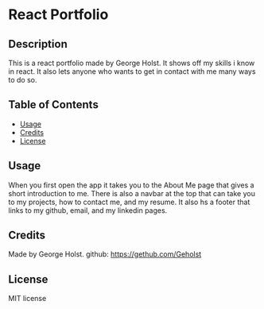 # React Portfolio

## Description

This is a react portfolio made by George Holst. It shows off my skills i know in react. It also lets anyone who wants to get in contact with me many ways to do so.

## Table of Contents 

- [Usage](#usage)
- [Credits](#credits)
- [License](#license)

## Usage

When you first open the app it takes you to the About Me page that gives a short introduction to me. There is also a navbar at the top that can take you to my projects, how to contact me, and my resume. It also hs a footer that links to my github, email, and my linkedin pages. 

## Credits
Made by George Holst. github: https://gethub.com/Geholst



## License
MIT license